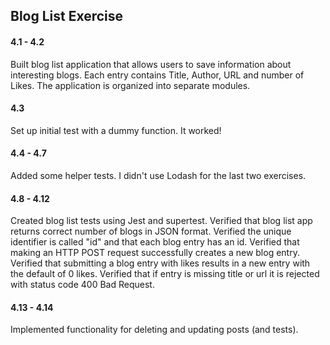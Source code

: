 ## Blog List Exercise

#### 4.1 - 4.2

Built blog list application that allows users to save information about interesting blogs. Each entry contains Title, Author, URL and number of Likes. The application is organized into separate modules.

#### 4.3

Set up initial test with a dummy function. It worked!

#### 4.4 - 4.7

Added some helper tests. I didn't use Lodash for the last two exercises.

#### 4.8 - 4.12

Created blog list tests using Jest and supertest. Verified that blog list app returns correct number of blogs in JSON format. Verified the unique identifier is called "id" and that each blog entry has an id. Verified that making an HTTP POST request successfully creates a new blog entry. Verified that submitting a blog entry with likes results in a new entry with the default of 0 likes. Verified that if entry is missing title or url it is rejected with status code 400 Bad Request.

#### 4.13 - 4.14

Implemented functionality for deleting and updating posts (and tests).
